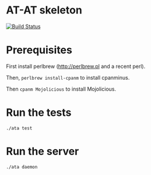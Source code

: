 # AT-AT skeleton

[![Build Status](https://travis-ci.org/dod-ccpo/skel.svg?branch=master)](https://travis-ci.org/dod-ccpo/skel)

# Prerequisites

First install perlbrew (http://perlbrew.pl and a recent perl).

Then, `perlbrew install-cpanm` to install cpanminus.

Then `cpanm Mojolicious` to install Mojolicious.

# Run the tests

    ./ata test

# Run the server

    ./ata daemon

